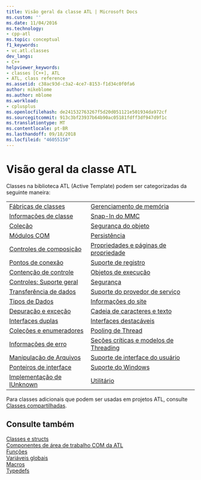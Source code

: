 ```yaml
---
title: Visão geral da classe ATL | Microsoft Docs
ms.custom: ''
ms.date: 11/04/2016
ms.technology:
- cpp-atl
ms.topic: conceptual
f1_keywords:
- vc.atl.classes
dev_langs:
- C++
helpviewer_keywords:
- classes [C++], ATL
- ATL, class reference
ms.assetid: c38ac93d-c3a2-4ce7-8153-f1d34c0f0fa6
author: mikeblome
ms.author: mblome
ms.workload:
- cplusplus
ms.openlocfilehash: de241532763267f5d20d051121e501934da972cf
ms.sourcegitcommit: 913c3bf23937b64b90ac05181fdff3df947d9f1c
ms.translationtype: MT
ms.contentlocale: pt-BR
ms.lasthandoff: 09/18/2018
ms.locfileid: "46055150"
---
```

# <a name="atl-class-overview"></a>Visão geral da classe ATL

Classes na biblioteca ATL (Active Template) podem ser categorizadas da seguinte maneira:

|||
|-|-|
|[Fábricas de classes](../atl/class-factories-classes.md)|[Gerenciamento de memória](../atl/memory-management-classes.md)|
|[Informações de classe](../atl/class-information-classes.md)|[Snap-In do MMC](../atl/mmc-snap-in-classes.md)|
|[Coleção](../atl/collection-classes.md)|[Segurança do objeto](../atl/object-safety-classes.md)|
|[Módulos COM](../atl/com-modules-classes.md)|[Persistência](../atl/persistence-classes.md)|
|[Controles de composição](../atl/composite-controls-classes.md)|[Propriedades e páginas de propriedade](../atl/properties-and-property-pages-classes.md)|
|[Pontos de conexão](../atl/connection-points-classes.md)|[Suporte de registro](../atl/registry-support-classes.md)|
|[Contenção de controle](../atl/control-containment-classes.md)|[Objetos de execução](../atl/running-objects-classes.md)|
|[Controles: Suporte geral](../atl/controls-general-support-classes.md)|[Segurança](../atl/security-classes.md)|
|[Transferência de dados](../atl/data-transfer-classes.md)|[Suporte do provedor de serviço](../atl/service-provider-support-classes.md)|
|[Tipos de Dados](../atl/data-types-classes.md)|[Informações do site](../atl/site-information-classes.md)|
|[Depuração e exceção](../atl/debugging-and-exceptions-classes.md)|[Cadeia de caracteres e texto](../atl/string-and-text-classes.md)|
|[Interfaces duplas](../atl/dual-interfaces-classes.md)|[Interfaces destacáveis](../atl/tear-off-interfaces-classes.md)|
|[Coleções e enumeradores](../atl/enumerators-and-collections-classes.md)|[Pooling de Thread ](../atl/thread-pooling-classes.md)|
|[Informações de erro](../atl/error-information-classes.md)|[Seções críticas e modelos de Threading](../atl/threading-models-and-critical-sections-classes.md)|
|[Manipulação de Arquivos](../atl/file-handling-classes.md)|[Suporte de interface do usuário](../atl/ui-support-classes.md)|
|[Ponteiros de interface](../atl/interface-pointers-classes.md)|[Suporte do Windows](../atl/windows-support-classes.md)|
|[Implementação de IUnknown](../atl/iunknown-implementation-classes.md)|[Utilitário](../atl/utility-classes.md)|

Para classes adicionais que podem ser usadas em projetos ATL, consulte [Classes compartilhadas](../atl-mfc-shared/atl-mfc-shared-classes.md).

## <a name="see-also"></a>Consulte também

[Classes e structs](../atl/reference/atl-classes.md)<br/>
[Componentes de área de trabalho COM da ATL](../atl/atl-com-desktop-components.md)<br/>
[Funções](../atl/reference/atl-functions.md)<br/>
[Variáveis globais](../atl/reference/atl-global-variables.md)<br/>
[Macros](../atl/reference/atl-macros.md)<br/>
[Typedefs](../atl/reference/atl-typedefs.md)

